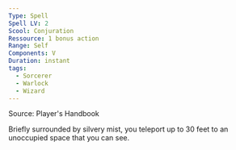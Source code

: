 ```yaml
---
Type: Spell
Spell LV: 2
Scool: Conjuration
Ressource: 1 bonus action
Range: Self
Components: V
Duration: instant
tags:
  - Sorcerer
  - Warlock
  - Wizard
---
```

Source: Player's Handbook

Briefly surrounded by silvery mist, you teleport up to 30 feet to an unoccupied space that you can see.